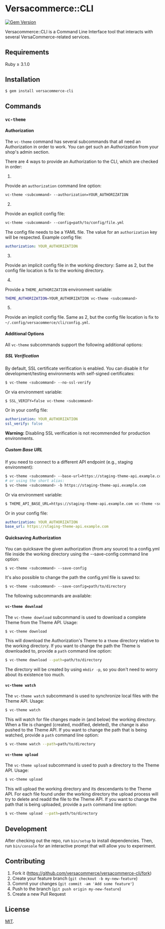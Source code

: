 # Versacommerce::CLI

[![Gem Version](https://badge.fury.io/rb/versacommerce-cli.svg)](http://badge.fury.io/rb/versacommerce-cli)

Versacommerce::CLI is a Command Line Interface tool that interacts with several VersaCommerce-related services.

## Requirements

Ruby ≥ 3.1.0

## Installation

```sh
$ gem install versacommerce-cli
```

## Commands

### `vc-theme`

#### Authorization

The `vc-theme` command has several subcommands that all need an Authorization in order to work. You can get such an Authorization from your shop's admin section.

There are 4 ways to provide an Authorization to the CLI, which are checked in order:

1.
Provide an `authorization` command line option:

```sh
vc-theme <subcommand> --authorization=YOUR_AUTHORIZATION
```

2.
Provide an explicit config file:

```sh
vc-theme <subcommand> --config=path/to/config/file.yml
```

The config file needs to be a YAML file. The value for an `authorization` key will be respected. Example config file:

```yaml
authorization: YOUR_AUTHORIZATION
```

3.
Provide an implicit config file in the working directory: Same as 2, but the config file location is fix to the working directory.

4.
Provide a `THEME_AUTHORIZATION` environment variable:

```sh
THEME_AUTHORIZATION=YOUR_AUTHORIZATION vc-theme <subcommand>
```

5.
Provide an implicit config file. Same as 2, but the config file location is fix to `~/.config/versacommerce/cli/config.yml`.

#### Additional Options

All `vc-theme` subcommands support the following additional options:

##### SSL Verification

By default, SSL certificate verification is enabled. You can disable it for development/testing environments with self-signed certificates:

```sh
$ vc-theme <subcommand> --no-ssl-verify
```

Or via environment variable:

```sh
$ SSL_VERIFY=false vc-theme <subcommand>
```

Or in your config file:

```yaml
authorization: YOUR_AUTHORIZATION
ssl_verify: false
```

**Warning:** Disabling SSL verification is not recommended for production environments.

##### Custom Base URL

If you need to connect to a different API endpoint (e.g., staging environment):

```sh
$ vc-theme <subcommand> --base-url=https://staging-theme-api.example.com
# or using the short alias:
$ vc-theme <subcommand> -b https://staging-theme-api.example.com
```

Or via environment variable:

```sh
$ THEME_API_BASE_URL=https://staging-theme-api.example.com vc-theme <subcommand>
```

Or in your config file:

```yaml
authorization: YOUR_AUTHORIZATION
base_url: https://staging-theme-api.example.com
```

#### Quicksaving Authorization

You can quicksave the given authorization (from any source) to a config.yml file inside the working directory using the --save-config command line option:

```sh
$ vc-theme <subcommand> --save-config
```

It's also possible to change the path the config.yml file is saved to:

```sh
$ vc-theme <subcommand> --save-config=path/to/directory
```

The following subcommands are available:

#### `vc-theme download`

The `vc-theme download` subcommand is used to download a complete Theme from the Theme API. Usage:

```sh
$ vc-theme download
```

This will download the Authorization's Theme to a `theme` directory relative to the working directory. If you want to change the path the Theme is downloaded to, provide a `path` command line option:

```sh
$ vc-theme download --path=path/to/directory
```

The directory will be created by using `mkdir -p`, so you don't need to worry about its existence too much.

#### `vc-theme watch`

The `vc-theme watch` subcommand is used to synchronize local files with the Theme API. Usage:

```sh
$ vc-theme watch
```

This will watch for file changes made in (and below) the working directory. When a file is changed (created, modified, deleted), the change is also pushed to the Theme API. If you want to change the path that is being watched, provide a `path` command line option:

```sh
$ vc-theme watch --path=path/to/directory
```

#### `vc-theme upload`

The `vc-theme upload` subcommand is used to push a directory to the Theme API. Usage:

```sh
$ vc-theme upload
```

This will upload the working directory and its descendants to the Theme API. For each file found under the working directory the upload process will try to delete and readd the file to the Theme API. If you want to change the path that is being uploaded, provide a `path` command line option:

```sh
$ vc-theme upload --path=path/to/directory
```

## Development

After checking out the repo, run `bin/setup` to install dependencies. Then, run `bin/console` for an interactive prompt that will allow you to experiment.

## Contributing

1. Fork it (https://github.com/versacommerce/versacommerce-cli/fork)
2. Create your feature branch (`git checkout -b my-new-feature`)
3. Commit your changes (`git commit -am 'Add some feature'`)
4. Push to the branch (`git push origin my-new-feature`)
5. Create a new Pull Request

## License

[MIT](https://github.com/versacommerce/versacommerce-cli/blob/master/LICENSE.txt "MIT License").
